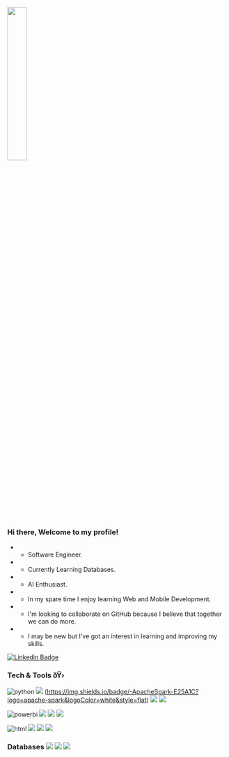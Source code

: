 <p>
  <img src="https://media.giphy.com/media/MeJgB3yMMwIaHmKD4z/giphy.gif" width="30%">


### Hi there, Welcome to my profile!
- * Software Engineer.
- * Currently Learning Databases.
- * AI Enthusiast.
- * In my spare time I enjoy learning Web and Mobile Development.
- * I'm looking to collaborate on GitHub because I believe that together we can do more.
- * I may be new but I've got an interest in learning and improving my skills.

[![Linkedin Badge](https://img.shields.io/badge/-LinkedIn-blue?style=flat-square&logo=Linkedin&logoColor=white&link=https://www.linkedin.com/in/janeci-leoni-dewes-672975115/)](https://www.linkedin.com/in/janeci-leoni-dewes-672975115/)  

### Tech & Tools ðŸ›     
![python](https://img.shields.io/badge/-Python-3776AB?logo=python&logoColor=white&style=flat)   ![](https://img.shields.io/badge/-Jupyter-F37626?logo=jupyter&logoColor=white&style=flat) (https://img.shields.io/badge/-ApacheSpark-E25A1C?logo=apache-spark&logoColor=white&style=flat) ![](https://img.shields.io/badge/Scikit-Learn-F7931E?logo=scikit-learn&logoColor=white&style=flat) ![](https://img.shields.io/badge/-D3.js-F9A03C?logo=d3.js&logoColor=white&style=flat) 

![powerbi](https://img.shields.io/badge/-PowerBI-F2C811?logo=power-bi&logoColor=white&style=flat)  ![](https://img.shields.io/badge/-VSCode-007ACC?logo=visual-studio-code&logoColor=white&style=flat) ![](https://img.shields.io/badge/-MicrosoftAzure-0089D6?logo=microsoft-azure&logoColor=white&style=flat) ![](https://img.shields.io/badge/-Linux-FCC624?logo=linux&logoColor=white&style=flat)

![html](https://img.shields.io/badge/-HTML5-E34F26?logo=html5&logoColor=white&style=flat) ![](https://img.shields.io/badge/-JavaScript-F7DF1E?logo=javascript&logoColor=white&style=flat)  ![](https://img.shields.io/badge/-React-61DAFB?logo=react&logoColor=white&style=flat)  ![](https://img.shields.io/badge/-Android-3DDC84?logo=android&logoColor=white&style=flat) 
 
### Databases  ![](https://img.shields.io/badge/-MySQL-4479A1?logo=mysql&logoColor=white&style=flat) ![](https://img.shields.io/badge/-IMBdb2-054ADA?logo=ibm&logoColor=white&style=flat) ![](https://img.shields.io/badge/-PostgreSQL-336791?logo=postgresql&logoColor=white&style=flat) 
